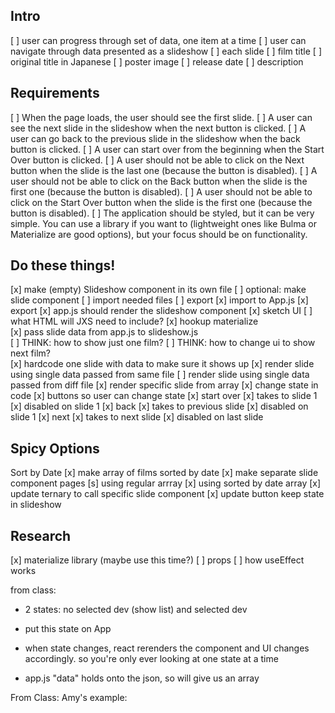 ## Intro
[ ] user can progress through set of data, one item at a time 
[ ] user can navigate through data presented as a slideshow
[ ] each slide 
    [ ] film title 
    [ ] original title in Japanese
    [ ] poster image
    [ ] release date 
    [ ] description


## Requirements
[ ] When the page loads, the user should see the first slide.
[ ] A user can see the next slide in the slideshow when the next button is clicked.
[ ] A user can go back to the previous slide in the slideshow when the back button is clicked.
[ ] A user can start over from the beginning when the Start Over button is clicked.
[ ] A user should not be able to click on the Next button when the slide is the last one (because the button is disabled).
[ ] A user should not be able to click on the Back button when the slide is the first one (because the button is disabled).
[ ] A user should not be able to click on the Start Over button when the slide is the first one (because the button is disabled).
[ ] The application should be styled, but it can be very simple. You can use a library if you want to (lightweight ones like Bulma or Materialize are good options), but your focus should be on functionality. 


## Do these things! 
[x] make (empty) Slideshow component in its own file 
    [ ] optional: make slide component 
        [ ] import needed files
        [ ] export 
    [x] import to App.js
    [x] export 
[x] app.js should render the slideshow component 
[x] sketch UI
    [ ] what HTML will JXS need to include? 
[x] hookup materialize     
[x] pass slide data from app.js to slideshow.js     
[ ] THINK: how to show just one film?
[ ] THINK: how to change ui to show next film?    
[x] hardcode one slide with data to make sure it shows up 
[x] render slide using single data passed from same file
[ ] render slide using single data passed from diff file
[x] render specific slide from array 
[x] change state in code 
[x] buttons so user can change state
    [x] start over 
        [x] takes to slide 1 
        [x] disabled on slide 1
    [x] back 
        [x] takes to previous slide 
        [x] disabled on slide 1 
    [x] next 
        [x] takes to next slide 
        [x] disabled on last slide         


## Spicy Options 
Sort by Date 
[x] make array of films sorted by date
[x] make separate slide component pages 
    [s] using regular arrray 
    [x] using sorted by date array 
[x] update ternary to call specific slide component 
[x] update button 
keep state in slideshow     


## Research
[x] materialize library (maybe use this time?)
[ ] props 
[ ] how useEffect works 


from class:
- 2 states: no selected dev (show list) and selected dev 
- put this state on App 
- when state changes, react rerenders the component and UI changes accordingly. so you're only ever looking at one state at a time 

- app.js "data" holds onto the json, so will give us an array

From Class: Amy's example:
